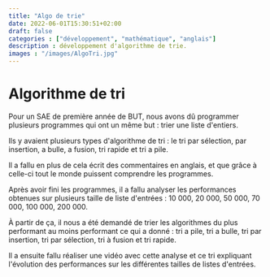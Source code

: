 ```yaml
---
title: "Algo de trie"
date: 2022-06-01T15:30:51+02:00
draft: false
categories : ["développement", "mathématique", "anglais"]
description : développement d'algorithme de trie.
images : "/images/AlgoTri.jpg"
---
```


<div class="text">

# Algorithme de tri


Pour un SAE de première année de BUT, nous avons dû programmer plusieurs programmes qui ont un même but : trier une liste d'entiers.



Ils y avaient plusieurs types d'algorithme de tri : le tri par sélection, par insertion, a bulle, a fusion, tri rapide et tri a pile.


Il a fallu en plus de cela écrit des commentaires en anglais, et que grâce à celle-ci tout le monde puissent comprendre les programmes.


Après avoir fini les programmes, il a fallu analyser les performances obtenues sur plusieurs taille de liste d'entrées : 10 000, 20 000, 50 000, 70 000, 100 000, 200 000.

À partir de ça, il nous a été demandé de trier les algorithmes du plus performant au moins performant ce qui a donné : tri a pile, tri a bulle, tri par insertion, tri par sélection, tri à fusion et tri rapide.


Il a ensuite fallu réaliser une vidéo avec cette analyse et ce tri expliquant l'évolution des performances sur les différentes tailles de listes d'entrées.


</div>